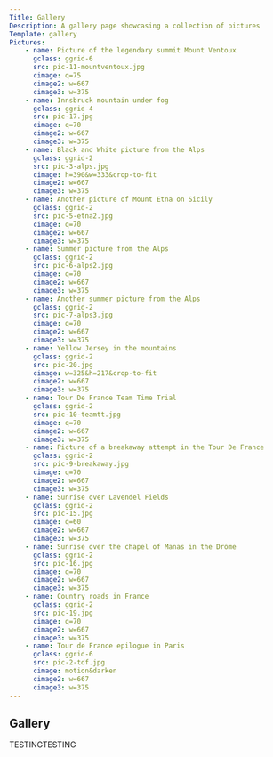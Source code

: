 ```yaml
---
Title: Gallery
Description: A gallery page showcasing a collection of pictures
Template: gallery
Pictures:
    - name: Picture of the legendary summit Mount Ventoux
      gclass: ggrid-6
      src: pic-11-mountventoux.jpg
      cimage: q=75
      cimage2: w=667
      cimage3: w=375
    - name: Innsbruck mountain under fog
      gclass: ggrid-4
      src: pic-17.jpg
      cimage: q=70
      cimage2: w=667
      cimage3: w=375
    - name: Black and White picture from the Alps
      gclass: ggrid-2
      src: pic-3-alps.jpg
      cimage: h=390&w=333&crop-to-fit
      cimage2: w=667
      cimage3: w=375
    - name: Another picture of Mount Etna on Sicily
      gclass: ggrid-2
      src: pic-5-etna2.jpg
      cimage: q=70
      cimage2: w=667
      cimage3: w=375
    - name: Summer picture from the Alps
      gclass: ggrid-2
      src: pic-6-alps2.jpg
      cimage: q=70
      cimage2: w=667
      cimage3: w=375
    - name: Another summer picture from the Alps
      gclass: ggrid-2
      src: pic-7-alps3.jpg
      cimage: q=70
      cimage2: w=667
      cimage3: w=375
    - name: Yellow Jersey in the mountains
      gclass: ggrid-2
      src: pic-20.jpg
      cimage: w=325&h=217&crop-to-fit
      cimage2: w=667
      cimage3: w=375
    - name: Tour De France Team Time Trial
      gclass: ggrid-2
      src: pic-10-teamtt.jpg
      cimage: q=70
      cimage2: w=667
      cimage3: w=375
    - name: Picture of a breakaway attempt in the Tour De France
      gclass: ggrid-2
      src: pic-9-breakaway.jpg
      cimage: q=70
      cimage2: w=667
      cimage3: w=375
    - name: Sunrise over Lavendel Fields
      gclass: ggrid-2
      src: pic-15.jpg
      cimage: q=60
      cimage2: w=667
      cimage3: w=375
    - name: Sunrise over the chapel of Manas in the Drôme
      gclass: ggrid-2
      src: pic-16.jpg
      cimage: q=70
      cimage2: w=667
      cimage3: w=375
    - name: Country roads in France
      gclass: ggrid-2
      src: pic-19.jpg
      cimage: q=70
      cimage2: w=667
      cimage3: w=375
    - name: Tour de France epilogue in Paris
      gclass: ggrid-6
      src: pic-2-tdf.jpg
      cimage: motion&darken
      cimage2: w=667
      cimage3: w=375
---
```


## Gallery

TESTINGTESTING